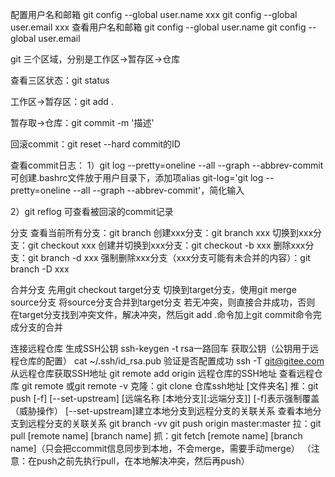 配置用户名和邮箱
git config --global user.name xxx
git config --global user.email xxx
查看用户名和邮箱
git config --global user.name
git config --global user.email

git 三个区域，分别是工作区->暂存区->仓库

查看三区状态：git status

工作区->暂存区：git add .

暂存取->仓库：git commit -m '描述'

回滚commit：git reset --hard commit的ID

查看commit日志：
1）git log --pretty=oneline --all --graph --abbrev-commit
可创建.bashrc文件放于用户目录下，添加项alias git-log='git log --pretty=oneline --all --graph --abbrev-commit'，简化输入

2）git reflog 可查看被回滚的commit记录

分支
查看当前所有分支：git branch
创建xxx分支：git branch xxx
切换到xxx分支：git checkout xxx
创建并切换到xxx分支：git checkout -b xxx
删除xxx分支：git branch -d xxx
强制删除xxx分支（xxx分支可能有未合并的内容）：git branch -D xxx

合并分支
先用git checkout target分支 切换到target分支，使用git merge source分支 将source分支合并到target分支
若无冲突，则直接合并成功，否则
在target分支找到冲突文件，解决冲突，然后git add .命令加上git commit命令完成分支的合并

连接远程仓库
生成SSH公钥
ssh-keygen -t rsa一路回车
获取公钥（公钥用于远程仓库的配置）
cat ~/.ssh/id_rsa.pub
验证是否配置成功
ssh -T git@gitee.com
从远程仓库获取SSH地址
git remote add origin 远程仓库的SSH地址
查看远程仓库
git remote
或git remote -v
克隆：git clone 仓库ssh地址 [文件夹名]
推：git push [-f] [--set-upstream] [远端名称 [本地分支][:远端分支]]
[-f]表示强制覆盖（威胁操作）
[--set-upstream]建立本地分支到远程分支的关联关系
查看本地分支到远程分支的关联关系 git branch -vv
git push origin master:master
拉：git pull [remote name] [branch name]
抓：git fetch [remote name] [branch name]（只会把ccommit信息同步到本地，不会merge，需要手动merge）
（注意：在push之前先执行pull，在本地解决冲突，然后再push）
